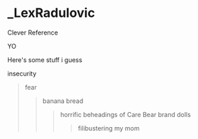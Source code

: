 # _LexRadulovic
Clever Reference


YO

Here's some stuff i guess

insecurity
>fear
>>banana bread
>>>horrific beheadings of Care Bear brand dolls
>>>>filibustering my mom

